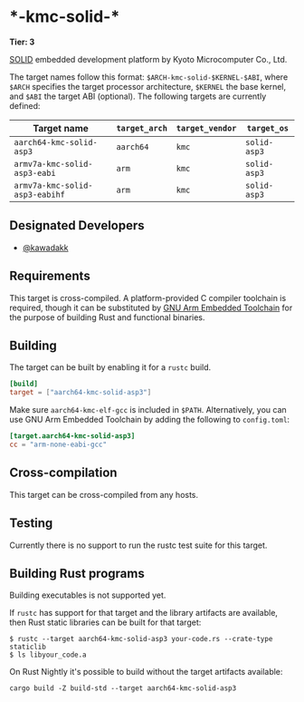 # \*-kmc-solid-\*

**Tier: 3**

[SOLID] embedded development platform by Kyoto Microcomputer Co., Ltd.

[SOLID]: https://www.kmckk.co.jp/eng/SOLID/

The target names follow this format: `$ARCH-kmc-solid-$KERNEL-$ABI`, where `$ARCH` specifies the target processor architecture, `$KERNEL` the base kernel, and `$ABI` the target ABI (optional). The following targets are currently defined:

|          Target name           | `target_arch` | `target_vendor` | `target_os`  |
|--------------------------------|---------------|-----------------|--------------|
| `aarch64-kmc-solid-asp3`       | `aarch64`     | `kmc`           | `solid-asp3` |
| `armv7a-kmc-solid-asp3-eabi`   | `arm`         | `kmc`           | `solid-asp3` |
| `armv7a-kmc-solid-asp3-eabihf` | `arm`         | `kmc`           | `solid-asp3` |

## Designated Developers

- [@kawadakk](https://github.com/kawadakk)

## Requirements

This target is cross-compiled.
A platform-provided C compiler toolchain is required, though it can be substituted by [GNU Arm Embedded Toolchain](https://developer.arm.com/tools-and-software/open-source-software/developer-tools/gnu-toolchain/gnu-rm) for the purpose of building Rust and functional binaries.

## Building

The target can be built by enabling it for a `rustc` build.

```toml
[build]
target = ["aarch64-kmc-solid-asp3"]
```

Make sure `aarch64-kmc-elf-gcc` is included in `$PATH`. Alternatively, you can use GNU Arm Embedded Toolchain by adding the following to `config.toml`:

```toml
[target.aarch64-kmc-solid-asp3]
cc = "arm-none-eabi-gcc"
```

## Cross-compilation

This target can be cross-compiled from any hosts.

## Testing

Currently there is no support to run the rustc test suite for this target.

## Building Rust programs

Building executables is not supported yet.

If `rustc` has support for that target and the library artifacts are available, then Rust static libraries can be built for that target:

```shell
$ rustc --target aarch64-kmc-solid-asp3 your-code.rs --crate-type staticlib
$ ls libyour_code.a
```

On Rust Nightly it's possible to build without the target artifacts available:

```text
cargo build -Z build-std --target aarch64-kmc-solid-asp3
```
